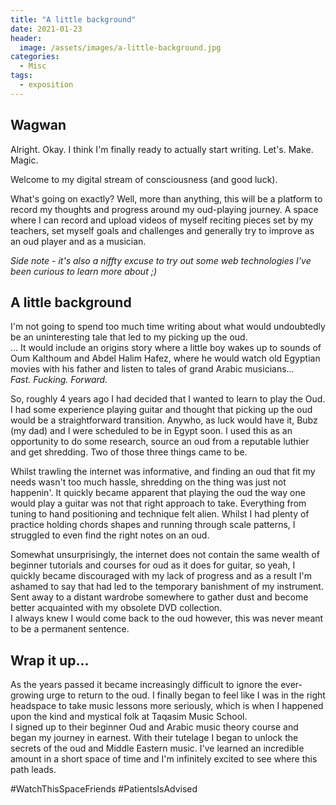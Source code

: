 ```yaml
---
title: "A little background"
date: 2021-01-23
header:
  image: /assets/images/a-little-background.jpg
categories: 
  - Misc
tags:
  - exposition 
---
```


## Wagwan
Alright. Okay. I think I'm finally ready to actually start writing. Let's. Make. Magic. 

Welcome to my digital stream of consciousness (and good luck). 

What's going on exactly? Well, more than anything, this will be a platform to record my thoughts and progress around my oud-playing journey. A space where I can record and upload videos of myself reciting pieces set by my teachers, set myself goals and challenges and generally try to improve as an oud player and as a musician. 

_Side note - it's also a niffty excuse to try out some web technologies I've been curious to learn more about ;)_


## A little background
I'm not going to spend too much time writing about what would undoubtedly be an uninteresting tale that led to my picking up the oud.  
... It would include an origins story where a little boy wakes up to sounds of Oum Kalthoum and Abdel Halim Hafez, where he would watch old Egyptian movies with his father and listen to tales of grand Arabic musicians...  
_Fast. Fucking. Forward._  

So, roughly 4 years ago I had decided that I wanted to learn to play the Oud. I had some experience playing guitar and thought that picking up the oud would be a straightforward transition. Anywho, as luck would have it, Bubz (my dad) and I were scheduled to be in Egypt soon. I used this as an opportunity to do some research, source an oud from a reputable luthier and get shredding. Two of those three things came to be. 

Whilst trawling the internet was informative, and finding an oud that fit my needs wasn't too much hassle, shredding on the thing was just not happenin'. It quickly became apparent that playing the oud the way one would play a guitar was not that right approach to take. Everything from tuning to hand positioning and technique felt alien. Whilst I had plenty of practice holding chords shapes and running through scale patterns, I struggled to even find the right notes on an oud.

Somewhat unsurprisingly, the internet does not contain the same wealth of beginner tutorials and courses for oud as it does for guitar, so yeah, I quickly became discouraged with my lack of progress and as a result I'm ashamed to say that had led to the temporary banishment of my instrument. Sent away to a distant wardrobe somewhere to gather dust and become better acquainted with my obsolete DVD collection.  
I always knew I would come back to the oud however, this was never meant to be a permanent sentence. 

## Wrap it up...
As the years passed it became increasingly difficult to ignore the ever-growing urge to return to the oud. I finally began to feel like I was in the right headspace to take music lessons more seriously, which is when I happened upon the kind and mystical folk at Taqasim Music School.  
I signed up to their beginner Oud and Arabic music theory course and began my journey in earnest. With their tutelage I began to unlock the secrets of the oud and Middle Eastern music. I've learned an incredible amount in a short space of time and I'm infinitely excited to see where this path leads. 

#WatchThisSpaceFriends #PatientsIsAdvised
